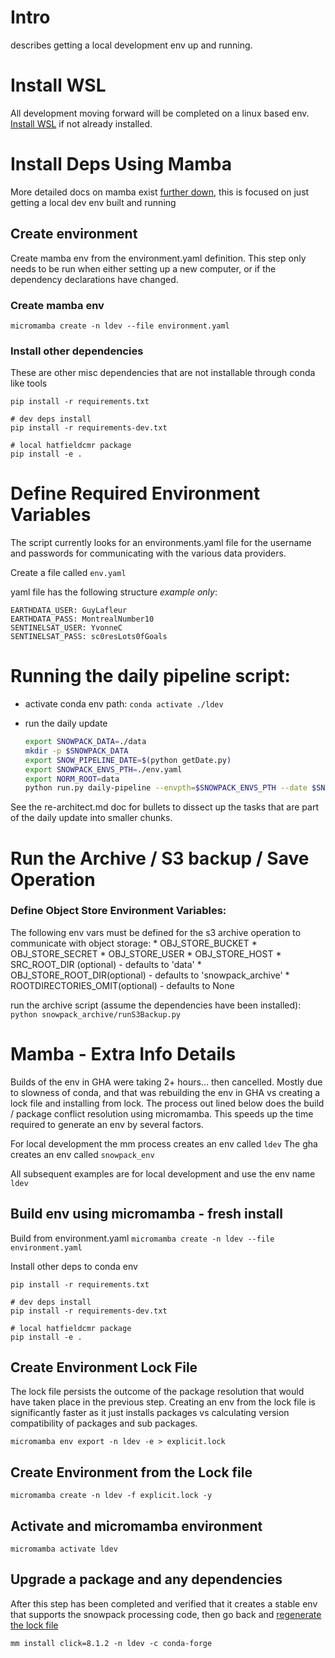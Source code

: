 # Intro

describes getting a local development env up and running.

# Install WSL

All development moving forward will be completed on a linux based env.
[Install WSL](https://learn.microsoft.com/en-us/windows/wsl/install) if not
already installed.


# Install Deps Using Mamba

More detailed docs on mamba exist [further down](#mamba---details), this is
focused on just getting a local dev env built and running

## Create environment

Create mamba env from the environment.yaml definition.  This step only needs
to be run when either setting up a new computer, or if the dependency
declarations have changed.

### Create mamba env

`micromamba create -n ldev --file environment.yaml`

### Install other dependencies

These are other misc dependencies that are not installable through conda
like tools

```
pip install -r requirements.txt

# dev deps install
pip install -r requirements-dev.txt

# local hatfieldcmr package
pip install -e .
```

# Define Required Environment Variables

The script currently looks for an environments.yaml file for the username and
passwords for communicating with the various data providers.

Create a file called `env.yaml`

yaml file has the following structure *example only*:

```
EARTHDATA_USER: GuyLafleur
EARTHDATA_PASS: MontrealNumber10
SENTINELSAT_USER: YvonneC
SENTINELSAT_PASS: sc0resLots0fGoals
```

# Running the daily pipeline script:

* activate conda env path:
    `conda activate ./ldev`

* run the daily update
    ``` bash
    export SNOWPACK_DATA=./data
    mkdir -p $SNOWPACK_DATA
    export SNOW_PIPELINE_DATE=$(python getDate.py)
    export SNOWPACK_ENVS_PTH=./env.yaml
    export NORM_ROOT=data
    python run.py daily-pipeline --envpth=$SNOWPACK_ENVS_PTH --date $SNOW_PIPELINE_DATE
    ```

See the re-architect.md doc for bullets to dissect up the tasks that are part
of the daily update into smaller chunks.

# Run the Archive / S3 backup / Save Operation

### Define Object Store Environment Variables:

The following env vars must be defined for the s3 archive operation to communicate
with object storage:
    * OBJ_STORE_BUCKET
    * OBJ_STORE_SECRET
    * OBJ_STORE_USER
    * OBJ_STORE_HOST
    * SRC_ROOT_DIR (optional) - defaults to 'data'
    * OBJ_STORE_ROOT_DIR(optional) - defaults to 'snowpack_archive'
    * ROOTDIRECTORIES_OMIT(optional) - defaults to None

run the archive script (assume the dependencies have been installed):
`python snowpack_archive/runS3Backup.py`

# Mamba - Extra Info Details

Builds of the env in GHA were taking 2+ hours... then cancelled.  Mostly due to
slowness of conda, and that was rebuilding the env in GHA vs creating a lock
file and installing from lock.  The process out lined below does the build /
package conflict resolution using micromamba.  This speeds up the time required
to generate an env by several factors.

For local development the mm process creates an env called `ldev`
The gha creates an env called `snowpack_env`

All subsequent examples are for local development and use the env name `ldev`

## Build env using micromamba - fresh install
Build from environment.yaml
`micromamba create -n ldev --file environment.yaml`

Install other deps to conda env
```
pip install -r requirements.txt

# dev deps install
pip install -r requirements-dev.txt

# local hatfieldcmr package
pip install -e .
```

## Create Environment Lock File

The lock file persists the outcome of the package resolution that would have
taken place in the previous step.  Creating an env from the lock file is
significantly faster as it just installs packages vs calculating version
compatibility of packages and sub packages.

`micromamba env export -n ldev -e > explicit.lock`

## Create Environment from the Lock file

`micromamba create -n ldev -f explicit.lock -y`

## Activate and micromamba environment

`micromamba activate ldev`

## Upgrade a package and any dependencies

After this step has been completed and verified that it creates a stable env
that supports the snowpack processing code, then go back and [regenerate the
lock file](#create-environment-from-the-lock-file)

`mm install click=8.1.2 -n ldev -c conda-forge`



